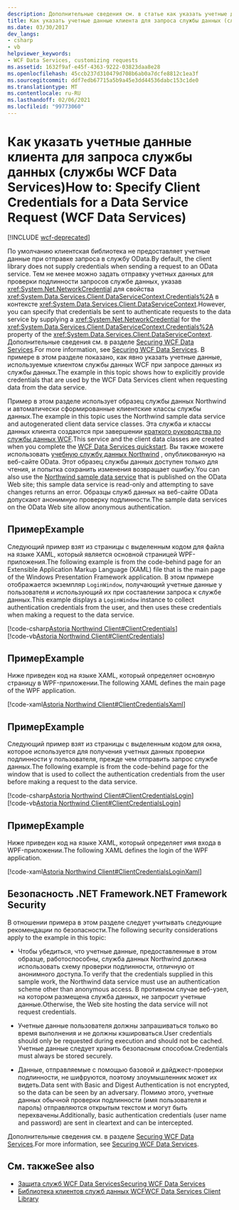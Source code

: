 ```yaml
---
description: Дополнительные сведения см. в статье как указать учетные данные клиента для запроса службы данных (службы данных WCF).
title: Как указать учетные данные клиента для запроса службы данных (службы WCF Data Services)
ms.date: 03/30/2017
dev_langs:
- csharp
- vb
helpviewer_keywords:
- WCF Data Services, customizing requests
ms.assetid: 1632f9af-e45f-4363-9222-03823daa8e28
ms.openlocfilehash: 45ccb237d310479d708b6ab0a7dcfe8812c1ea3f
ms.sourcegitcommit: ddf7edb67715a5b9a45e3dd44536dabc153c1de0
ms.translationtype: MT
ms.contentlocale: ru-RU
ms.lasthandoff: 02/06/2021
ms.locfileid: "99773060"
---
```

# <a name="how-to-specify-client-credentials-for-a-data-service-request-wcf-data-services"></a><span data-ttu-id="5d338-103">Как указать учетные данные клиента для запроса службы данных (службы WCF Data Services)</span><span class="sxs-lookup"><span data-stu-id="5d338-103">How to: Specify Client Credentials for a Data Service Request (WCF Data Services)</span></span>

[!INCLUDE [wcf-deprecated](~/includes/wcf-deprecated.md)]

<span data-ttu-id="5d338-104">По умолчанию клиентская библиотека не предоставляет учетные данные при отправке запроса в службу OData.</span><span class="sxs-lookup"><span data-stu-id="5d338-104">By default, the client library does not supply credentials when sending a request to an OData service.</span></span> <span data-ttu-id="5d338-105">Тем не менее можно задать отправку учетных данных для проверки подлинности запросов службе данных, указав <xref:System.Net.NetworkCredential> для свойства <xref:System.Data.Services.Client.DataServiceContext.Credentials%2A> в контексте <xref:System.Data.Services.Client.DataServiceContext>.</span><span class="sxs-lookup"><span data-stu-id="5d338-105">However, you can specify that credentials be sent to authenticate requests to the data service by supplying a <xref:System.Net.NetworkCredential> for the <xref:System.Data.Services.Client.DataServiceContext.Credentials%2A> property of the <xref:System.Data.Services.Client.DataServiceContext>.</span></span> <span data-ttu-id="5d338-106">Дополнительные сведения см. в разделе [Securing WCF Data Services](securing-wcf-data-services.md).</span><span class="sxs-lookup"><span data-stu-id="5d338-106">For more information, see [Securing WCF Data Services](securing-wcf-data-services.md).</span></span> <span data-ttu-id="5d338-107">В примере в этом разделе показано, как явно указать учетные данные, используемые клиентом службы данных WCF при запросе данных из службы данных.</span><span class="sxs-lookup"><span data-stu-id="5d338-107">The example in this topic shows how to explicitly provide credentials that are used by the WCF Data Services client when requesting data from the data service.</span></span>  
  
 <span data-ttu-id="5d338-108">Пример в этом разделе использует образец службы данных Northwind и автоматически сформированные клиентские классы службы данных.</span><span class="sxs-lookup"><span data-stu-id="5d338-108">The example in this topic uses the Northwind sample data service and autogenerated client data service classes.</span></span> <span data-ttu-id="5d338-109">Эта служба и классы данных клиента создаются при завершении [краткого руководства по службы данных WCF](quickstart-wcf-data-services.md).</span><span class="sxs-lookup"><span data-stu-id="5d338-109">This service and the client data classes are created when you complete the [WCF Data Services quickstart](quickstart-wcf-data-services.md).</span></span> <span data-ttu-id="5d338-110">Вы также можете использовать [учебную службу данных Northwind](https://services.odata.org/Northwind/Northwind.svc/) , опубликованную на веб-сайте OData. Этот образец службы данных доступен только для чтения, и попытка сохранить изменения возвращает ошибку.</span><span class="sxs-lookup"><span data-stu-id="5d338-110">You can also use the [Northwind sample data service](https://services.odata.org/Northwind/Northwind.svc/) that is published on the OData Web site; this sample data service is read-only and attempting to save changes returns an error.</span></span> <span data-ttu-id="5d338-111">Образцы служб данных на веб-сайте OData допускают анонимную проверку подлинности.</span><span class="sxs-lookup"><span data-stu-id="5d338-111">The sample data services on the OData Web site allow anonymous authentication.</span></span>  
  
## <a name="example"></a><span data-ttu-id="5d338-112">Пример</span><span class="sxs-lookup"><span data-stu-id="5d338-112">Example</span></span>  

 <span data-ttu-id="5d338-113">Следующий пример взят из страницы с выделенным кодом для файла на языке XAML, который является основной страницей WPF-приложения.</span><span class="sxs-lookup"><span data-stu-id="5d338-113">The following example is from the code-behind page for an Extensible Application Markup Language (XAML) file that is the main page of the Windows Presentation Framework application.</span></span> <span data-ttu-id="5d338-114">В этом примере отображается экземпляр `LoginWindow`, получающий учетные данные у пользователя и использующий их при составлении запроса к службе данных.</span><span class="sxs-lookup"><span data-stu-id="5d338-114">This example displays a `LoginWindow` instance to collect authentication credentials from the user, and then uses these credentials when making a request to the data service.</span></span>  
  
 [!code-csharp[Astoria Northwind Client#ClientCredentials](../../../../samples/snippets/csharp/VS_Snippets_Misc/astoria_northwind_client/cs/clientcredentials.xaml.cs#clientcredentials)]  
 [!code-vb[Astoria Northwind Client#ClientCredentials](../../../../samples/snippets/visualbasic/VS_Snippets_Misc/astoria_northwind_client/vb/clientcredentials.xaml.vb#clientcredentials)]
  
## <a name="example"></a><span data-ttu-id="5d338-115">Пример</span><span class="sxs-lookup"><span data-stu-id="5d338-115">Example</span></span>  

 <span data-ttu-id="5d338-116">Ниже приведен код на языке XAML, который определяет основную страницу в WPF-приложении.</span><span class="sxs-lookup"><span data-stu-id="5d338-116">The following XAML defines the main page of the WPF application.</span></span>  
  
 [!code-xaml[Astoria Northwind Client#ClientCredentialsXaml](../../../../samples/snippets/csharp/VS_Snippets_Misc/astoria_northwind_client/cs/clientcredentials.xaml#clientcredentialsxaml)]  
  
## <a name="example"></a><span data-ttu-id="5d338-117">Пример</span><span class="sxs-lookup"><span data-stu-id="5d338-117">Example</span></span>  

 <span data-ttu-id="5d338-118">Следующий пример взят из страницы с выделенным кодом для окна, которое используется для получения учетных данных проверки подлинности у пользователя, прежде чем отправить запрос службе данных.</span><span class="sxs-lookup"><span data-stu-id="5d338-118">The following example is from the code-behind page for the window that is used to collect the authentication credentials from the user before making a request to the data service.</span></span>  
  
 [!code-csharp[Astoria Northwind Client#ClientCredentialsLogin](../../../../samples/snippets/csharp/VS_Snippets_Misc/astoria_northwind_client/cs/clientcredentialslogin.xaml.cs#clientcredentialslogin)]  
 [!code-vb[Astoria Northwind Client#ClientCredentialsLogin](../../../../samples/snippets/visualbasic/VS_Snippets_Misc/astoria_northwind_client/vb/clientcredentialslogin.xaml.vb#clientcredentialslogin)]
  
## <a name="example"></a><span data-ttu-id="5d338-119">Пример</span><span class="sxs-lookup"><span data-stu-id="5d338-119">Example</span></span>  

 <span data-ttu-id="5d338-120">Ниже приведен код на языке XAML, который определяет имя входа в WPF-приложении.</span><span class="sxs-lookup"><span data-stu-id="5d338-120">The following XAML defines the login of the WPF application.</span></span>  
  
 [!code-xaml[Astoria Northwind Client#ClientCredentialsLoginXaml](../../../../samples/snippets/csharp/VS_Snippets_Misc/astoria_northwind_client/cs/clientcredentialslogin.xaml#clientcredentialsloginxaml)]  
  
## <a name="net-framework-security"></a><span data-ttu-id="5d338-121">Безопасность .NET Framework</span><span class="sxs-lookup"><span data-stu-id="5d338-121">.NET Framework Security</span></span>  

 <span data-ttu-id="5d338-122">В отношении примера в этом разделе следует учитывать следующие рекомендации по безопасности.</span><span class="sxs-lookup"><span data-stu-id="5d338-122">The following security considerations apply to the example in this topic:</span></span>  
  
- <span data-ttu-id="5d338-123">Чтобы убедиться, что учетные данные, предоставленные в этом образце, работоспособны, служба данных Northwind должна использовать схему проверки подлинности, отличную от анонимного доступа.</span><span class="sxs-lookup"><span data-stu-id="5d338-123">To verify that the credentials supplied in this sample work, the Northwind data service must use an authentication scheme other than anonymous access.</span></span> <span data-ttu-id="5d338-124">В противном случае веб-узел, на котором размещена служба данных, не запросит учетные данные.</span><span class="sxs-lookup"><span data-stu-id="5d338-124">Otherwise, the Web site hosting the data service will not request credentials.</span></span>  
  
- <span data-ttu-id="5d338-125">Учетные данные пользователя должны запрашиваться только во время выполнения и не должны кэшироваться.</span><span class="sxs-lookup"><span data-stu-id="5d338-125">User credentials should only be requested during execution and should not be cached.</span></span> <span data-ttu-id="5d338-126">Учетные данные следует хранить безопасным способом.</span><span class="sxs-lookup"><span data-stu-id="5d338-126">Credentials must always be stored securely.</span></span>  
  
- <span data-ttu-id="5d338-127">Данные, отправляемые с помощью базовой и дайджест-проверки подлинности, не шифруются, поэтому злоумышленник может их видеть.</span><span class="sxs-lookup"><span data-stu-id="5d338-127">Data sent with Basic and Digest Authentication is not encrypted, so the data can be seen by an adversary.</span></span> <span data-ttu-id="5d338-128">Помимо этого, учетные данных обычной проверки подлинности (имя пользователя и пароль) отправляются открытым текстом и могут быть перехвачены.</span><span class="sxs-lookup"><span data-stu-id="5d338-128">Additionally, basic authentication credentials (user name and password) are sent in cleartext and can be intercepted.</span></span>  
  
 <span data-ttu-id="5d338-129">Дополнительные сведения см. в разделе [Securing WCF Data Services](securing-wcf-data-services.md).</span><span class="sxs-lookup"><span data-stu-id="5d338-129">For more information, see [Securing WCF Data Services](securing-wcf-data-services.md).</span></span>  
  
## <a name="see-also"></a><span data-ttu-id="5d338-130">См. также</span><span class="sxs-lookup"><span data-stu-id="5d338-130">See also</span></span>

- [<span data-ttu-id="5d338-131">Защита служб WCF Data Services</span><span class="sxs-lookup"><span data-stu-id="5d338-131">Securing WCF Data Services</span></span>](securing-wcf-data-services.md)
- [<span data-ttu-id="5d338-132">Библиотека клиентов служб данных WCF</span><span class="sxs-lookup"><span data-stu-id="5d338-132">WCF Data Services Client Library</span></span>](wcf-data-services-client-library.md)
